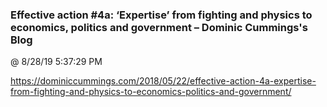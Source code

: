 ﻿

### Effective action #4a: ‘Expertise’ from fighting and physics to economics, politics and government – Dominic Cummings's Blog
@ 8/28/19 5:37:29 PM

https://dominiccummings.com/2018/05/22/effective-action-4a-expertise-from-fighting-and-physics-to-economics-politics-and-government/

